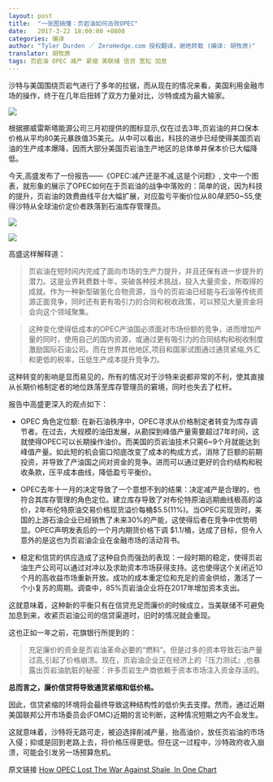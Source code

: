 ```yaml
---
layout: post
title:  "一张图搞懂：页岩油如何击败OPEC"
date:   2017-3-22 18:00:00 +0800
categories: 编译
author: "Tyler Durden ／ ZeroHedge.com 授权翻译，谢绝转载 (编译: 胡牧原)"
translator: 胡牧原
tags: 页岩油 OPEC 减产 紧缩 美联储 信贷 宽松 加息
---
```


沙特与美国围绕页岩气进行了多年的拉锯，而从现在的情况来看，美国利用金融市场的操作，终于在几年后扭转了双方力量对比，沙特或成为最大输家。


![](http://www.zerohedge.com/sites/default/files/images/user5/imageroot/2017/03/20/oil%20cost%20curve.jpg)


根据挪威雷斯塔能源公司三月初提供的图标显示,仅在过去3年,页岩油的井口保本价格从平均80美元暴跌值35美元。从中可以看出，科技的进步已经使得美国页岩油的生产成本爆降，因而大部分美国页岩油生产地区的总体单井保本价已大幅降低。

今天,高盛发布了一份报告——《OPEC:减产还是不减,这是个问题》,
文中一个图表，就形象的展示了OPEC如何在于页岩油的战争中落败的：简单的说，因为科技的提升，页岩油的效费曲线平台大幅扩展，对应盈亏平衡价位从$80降至$50~55,使得沙特从全球油价定价者跌落到石油库存管理员。

![](http://www.zerohedge.com/sites/default/files/images/user5/imageroot/2017/03/03/breakven%20wellhead.jpg)

![](http://www.zerohedge.com/sites/default/files/images/user5/imageroot/2017/03/03/shale%20breakeven%20costs.jpg)

高盛这样解释道：
>页岩油在短时间内完成了面向市场的生产力提升，并且还保有进一步提升的潜力。这是业界耗费数十年，突破各种技术挑战，投入大量资金，所取得的成就。作为一种新型碳氢化合物资源，当今的页岩油已经能与石油等传统资源正面竞争，同时还有更有吸引力的合同和税收政策，可以预见大量资金将会向这个领域聚集。

>这种变化使得低成本的OPEC产油国必须面对市场份额的竞争，进而增加产量的同时，使用自己的国内资源，或通过更有吸引力的合同结构和税收制度激励国际石油公司。而在世界其他地区,项目和国家试图通过通货紧缩,外汇和更低的税率，压低生产成本提升竞争力。

这种转变的影响是显而易见的，所有的情况对于沙特来说都非常的不利，使其直接从长期价格制定者的地位跌落至库存管理员的窘境，同时也失去了杠杆。

报告中高盛更深入的观点如下：
- OPEC 角色定位额: 在新石油秩序中，OPEC寻求从价格制定者转变为库存调节者。在过去，大规模的油田发展，从勘探到峰值产量需要超过7年时间，这就使得OPEC可以长期操作油价。而美国的页岩油技术只需6~9个月就能达到峰值产量。如此短的机会窗口彻底改变了成本的构成方式，消除了巨额的前期投资，并导致了产油国之间对资金的竞争。进而可以通过更好的合约结构和税收条款，压平成本曲线，降低盈亏平衡价。
- OPEC去年十一月的决定导致了一个意想不到的结果：决定减产是合理的，也符合其库存管理的角色定位。建立库存导致了对布伦特原油远期曲线极高的溢价，2年布伦特原油交易价格现货溢价每桶$5.5(11%)。当OPEC买现货时，美国的上游石油企业已经销售了未来30%的产能，这使得后者在竞争中优势明显。OPEC声明发表后的一个月内期货价格下调 $1.1/桶，达成了目标，但令人意外的是这也为页岩油企业在金融市场的活动背书。



- 稳定和信贷的供应造成了这种自负而强劲的表现：一段时期的稳定，使得页岩油生产公司可以通过对冲以及求助资本市场获得支持。这也使得这个关闭近10个月的高收益市场重新开放。成功的成本重定位和充足的资金供给，激活了一个小复苏的周期。调查中，85%页岩油企业将在2017年增加资本支出。

这就意味着，这种新的平衡只有在信贷充足而廉价的时候成立，当美联储不可避免加息到来，收紧页岩油公司的信贷渠道时，旧时的情况就会重现。

这也正如一年之前，花旗银行所提到的：

>充足廉价的资金是页岩油革命必要的“燃料”。但是过多的资本导致石油产量过高,引起了价格崩溃。现在，页岩油企业正在经济上的『压力测试』,也暴露出页岩油肮脏的秘密：许多页岩生产商依赖于资本市场注入资金存活的。

**总而言之，廉价信贷将导致通货紧缩和低价格。**


因此，信贷紧缩的环境将会最终导致这种结构性的低价失去支撑。然而，通过近期美国联邦公开市场委员会(FOMC)近期的言论判断，这种情况短期之内不会发生。

这就意味着，沙特将无路可走，被迫选择削减产量，抬高油价，放任页岩油的市场入侵；抑或是回到老路上去，将价格压得更低。但在这一过程中，沙特政府收入崩溃，可能会引发另一场预算危机。


原文链接 [ How OPEC Lost The War Against Shale, In One Chart](http://www.zerohedge.com/news/2017-03-21/breslow-memo-traders-fed-making-they-go-along)

